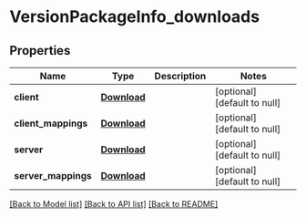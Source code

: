 # VersionPackageInfo_downloads
## Properties

| Name | Type | Description | Notes |
|------------ | ------------- | ------------- | -------------|
| **client** | [**Download**](Download.md) |  | [optional] [default to null] |
| **client\_mappings** | [**Download**](Download.md) |  | [optional] [default to null] |
| **server** | [**Download**](Download.md) |  | [optional] [default to null] |
| **server\_mappings** | [**Download**](Download.md) |  | [optional] [default to null] |

[[Back to Model list]](../README.md#documentation-for-models) [[Back to API list]](../README.md#documentation-for-api-endpoints) [[Back to README]](../README.md)

